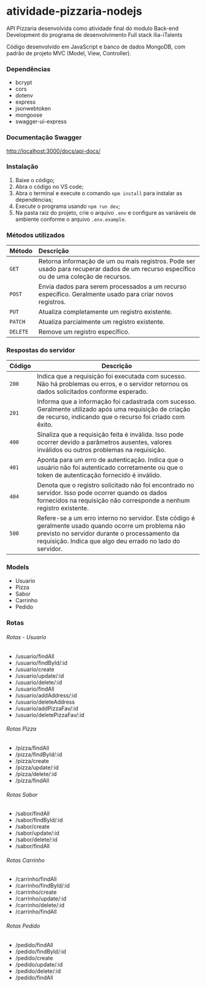 # atividade-pizzaria-nodejs

API Pizzaria desenvolvida como atividade final do modulo Back-end Development do programa de desenvolvimento Full stack ília-iTalents

Código desenvolvido em JavaScript e banco de dados MongoDB, com padrão de projeto MVC (Model, View, Controller).

### Dependências

* bcrypt
* cors
* dotenv
* express
* jsonwebtoken
* mongoose
* swagger-ui-express

### Documentação Swagger

[http://localhost:3000/docs/api-docs/](http://localhost:3000/docs/api-docs/)

### Instalação

1. Baixe o código;
2. Abra o código no VS code;
3. Abra o terminal e execute o comando `npm install` para instalar as dependências;
4. Execute o programa usando `npm run dev`;
5. Na pasta raiz do projeto, crie o arquivo `.env` e configure as variáveis de ambiente conforme o arquivo `.env.example`.

### Métodos utilizados


| Método  | Descrição                                                                                                                                  |
| ---------- | :--------------------------------------------------------------------------------------------------------------------------------------------- |
| `GET`    | Retorna informação de um ou mais registros. Pode ser usado para recuperar dados de um recurso específico ou de uma coleção de recursos. |
| `POST`   | Envia dados para serem processados a um recurso específico. Geralmente usado para criar novos registros.                                    |
| `PUT`    | Atualiza completamente um registro existente.                                                                                                |
| `PATCH`  | Atualiza parcialmente um registro existente.                                                                                                 |
| `DELETE` | Remove um registro específico.                                                                                                              |

### Respostas do servidor


| Código | Descrição                                                                                                                                                                                                            |
| --------- | ------------------------------------------------------------------------------------------------------------------------------------------------------------------------------------------------------------------------ |
| `200`     | Indica que a requisição foi executada com sucesso. Não há problemas ou erros, e o servidor retornou os dados solicitados conforme esperado.                                                                        |
| `201`     | Informa que a informação foi cadastrada com sucesso. Geralmente utilizado após uma requisição de criação de recurso, indicando que o recurso foi criado com êxito.                                             |
| `400`     | Sinaliza que a requisição feita é inválida. Isso pode ocorrer devido a parâmetros ausentes, valores inválidos ou outros problemas na requisição.                                                               |
| `401`     | Aponta para um erro de autenticação. Indica que o usuário não foi autenticado corretamente ou que o token de autenticação fornecido é inválido.                                                                |
| `404`     | Denota que o registro solicitado não foi encontrado no servidor. Isso pode ocorrer quando os dados fornecidos na requisição não corresponde a nenhum registro existente.                                           |
| `500`     | Refere-se a um erro interno no servidor. Este código é geralmente usado quando ocorre um problema não previsto no servidor durante o processamento da requisição. Indica que algo deu errado no lado do servidor. |

### Models

* Usuario
* Pizza
* Sabor
* Carrinho
* Pedido


### Rotas
###### Rotas - Usuario

* /usuario/findAll
* /usuario/findById/:id
* /usuario/create
* /usuario/update/:id
* /usuario/delete/:id
* /usuario/findAll
* /usuario/addAddress/:id
* /usuario/deleteAddress
* /usuario/addPizzaFav/:id
* /usuario/deletePizzaFav/:id



###### Rotas Pizza

- /pizza/findAll
- /pizza/findById/:id
- /pizza/create
- /pizza/update/:id
- /pizza/delete/:id
- /pizza/findAll



###### Rotas Sabor

- /sabor/findAll
- /sabor/findById/:id
- /sabor/create
- /sabor/update/:id
- /sabor/delete/:id
- /sabor/findAll



###### Rotas Carrinho

- /carrinho/findAll
- /carrinho/findById/:id
- /carrinho/create
- /carrinho/update/:id
- /carrinho/delete/:id
- /carrinho/findAll



###### Rotas Pedido

- /pedido/findAll
- /pedido/findById/:id
- /pedido/create
- /pedido/update/:id
- /pedido/delete/:id
- /pedido/findAll
